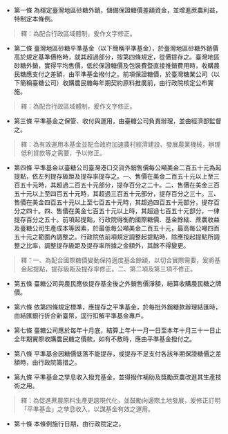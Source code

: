 * 第一條 為穩定臺灣地區砂糖外銷，儲備保證糖價差額資金，並增進蔗農利益，特制定本條例。

> 釋：為配合行政區域體制，爰作文字修正。

* 第二條 臺灣地區砂糖平準基金（以下簡稱平準基金），於臺灣地區砂糖外銷價高於規定基準價格時，就其超過部分，按第四條規定，從價提存之。臺灣地區砂糖外銷，實得平均售價，低於保證糖價及包裝費暨直接推銷費用時，收購農民糖應支付之差額，由平準基金撥付之。前項保證糖價，於臺灣糖業公司（以下簡稱臺糖公司）收購農民糖每年期契約原料推廣前，由行政院核定公布實施。

> 釋：為配合行政區域體制，爰作文字修正。

* 第三條 平準基金之保管、收付與運用，由臺糖公司負責辦理，並由經濟部監督之。

> 釋：為有效運用本基金並配合政府加速農村經濟建設、發展農業機械，辦理低利貸款等之需要，予以修正。

* 第四條 平準基金以臺糖公司臺灣港口交貨外銷售價每公噸美金二百五十元為起提點，依左列提存級距及提存率提存之。一、售價在美金二百五十元以上至三百五十元時，其超過二百五十元部分，提存百分之二十。二、售價在美金三百五十元以上至四百五十元時，其超過三百五十元部分，提存百分之三十。三、售價在美金四百五十元以上至七百五十元時，其超過四百五十元部分，提存百分之四十。四、售價在美金七百五十元以上時，其超過七百五十元部分，一律提存百分之五十。前項起提點，行政院得衡酌國際糖價、基金餘絀、蔗農收益及臺糖公司生產成本等因素，於最低每公噸美金二百五十元，最高每公噸四百五十元之範圍內調整之。行政院依前項規定調整起提點時，除應按起提點所調整之比率，調整提存級距及提存率所據之金額外，其餘不得變更。

> 釋：一、為配合國際糖價變動保持適度基金餘額，以切合實際需要，爰將基金起提點，提存級距及提存率修正。二、第二項及第三項不修正。

* 第五條 臺糖公司與農民應依提存基金後之外銷售價淨額，結算收購農民糖之牌價。

* 第六條 依第四條規定標準，應提存之平準基金，於每批外銷糖款辦理結匯時，由結匯銀行折合新臺幣，逕行扣解平準基金專戶。

* 第七條 臺糖公司應於每年十月底，結算上年十一月一日至本年十月三十一日止全年期實際收購農民糖之價款，如有不敷時，應由平準基金撥付之。

* 第八條 平準基金因糖價低落不能提存，或提存不足支付各該年期保證糖價之差額時，由行政院籌措之。

* 第九條 平準基金之孳息收入撥充基金，並得撥作補助及獎勵蔗農改進其生產技術之用。

> 釋：為促進蔗農原料生產更趨現代化，並鼓勵向邊際土地發展，爰修正訂明「平準基金」之孳息收入，以謀基金有效之運用。

* 第十條 本條例施行日期，由行政院定之。

